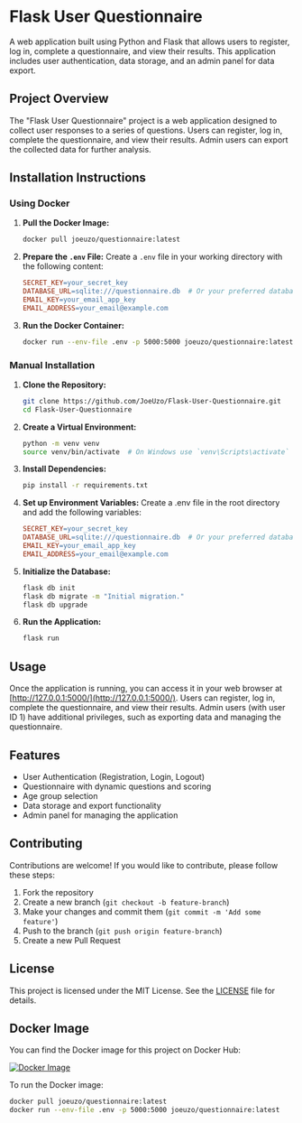 # Flask User Questionnaire

A web application built using Python and Flask that allows users to register, log in, complete a questionnaire, and view their results. This application includes user authentication, data storage, and an admin panel for data export.

## Project Overview

The "Flask User Questionnaire" project is a web application designed to collect user responses to a series of questions. Users can register, log in, complete the questionnaire, and view their results. Admin users can export the collected data for further analysis.

## Installation Instructions

### Using Docker

1. **Pull the Docker Image:**
   ```bash
   docker pull joeuzo/questionnaire:latest
   ```

2. **Prepare the `.env` File:**
   Create a `.env` file in your working directory with the following content:
   ```makefile
   SECRET_KEY=your_secret_key
   DATABASE_URL=sqlite:///questionnaire.db  # Or your preferred database URL
   EMAIL_KEY=your_email_app_key
   EMAIL_ADDRESS=your_email@example.com
   ```

3. **Run the Docker Container:**
   ```bash
   docker run --env-file .env -p 5000:5000 joeuzo/questionnaire:latest
   ```

### Manual Installation

1. **Clone the Repository:**
   ```bash
   git clone https://github.com/JoeUzo/Flask-User-Questionnaire.git
   cd Flask-User-Questionnaire
   ```

2. **Create a Virtual Environment:**
   ```bash
   python -m venv venv
   source venv/bin/activate  # On Windows use `venv\Scripts\activate`
   ```

3. **Install Dependencies:**
   ```bash
   pip install -r requirements.txt
   ```

4. **Set up Environment Variables:**
   Create a .env file in the root directory and add the following variables:
   ```makefile
   SECRET_KEY=your_secret_key
   DATABASE_URL=sqlite:///questionnaire.db  # Or your preferred database URL
   EMAIL_KEY=your_email_app_key
   EMAIL_ADDRESS=your_email@example.com
   ```

5. **Initialize the Database:**
   ```bash
   flask db init
   flask db migrate -m "Initial migration."
   flask db upgrade
   ```

6. **Run the Application:**
   ```bash
   flask run
   ```

## Usage

Once the application is running, you can access it in your web browser at [http://127.0.0.1:5000/](http://127.0.0.1:5000/). Users can register, log in, complete the questionnaire, and view their results. Admin users (with user ID 1) have additional privileges, such as exporting data and managing the questionnaire.

## Features

- User Authentication (Registration, Login, Logout)
- Questionnaire with dynamic questions and scoring
- Age group selection
- Data storage and export functionality
- Admin panel for managing the application

## Contributing

Contributions are welcome! If you would like to contribute, please follow these steps:

1. Fork the repository
2. Create a new branch (`git checkout -b feature-branch`)
3. Make your changes and commit them (`git commit -m 'Add some feature'`)
4. Push to the branch (`git push origin feature-branch`)
5. Create a new Pull Request

## License

This project is licensed under the MIT License. See the [LICENSE](LICENSE) file for details.

## Docker Image

You can find the Docker image for this project on Docker Hub:

[![Docker Image](https://img.shields.io/badge/Docker%20Hub-questionnaire--web-blue)](https://hub.docker.com/r/joeuzo/questionnaire)

To run the Docker image:

```sh
docker pull joeuzo/questionnaire:latest
docker run --env-file .env -p 5000:5000 joeuzo/questionnaire:latest
```
